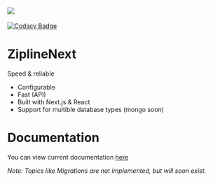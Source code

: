 ## ![](https://raw.githubusercontent.com/ZiplineProject/zipline/next/public/zipline.png)

[![Codacy Badge](https://api.codacy.com/project/badge/Grade/29a3d02f0df447acadd721d93229d072)](https://app.codacy.com/gh/ZiplineProject/zipline?utm_source=github.com&utm_medium=referral&utm_content=ZiplineProject/zipline&utm_campaign=Badge_Grade)

# ZiplineNext

Speed & reliable

- Configurable
- Fast (API)
- Built with Next.js & React
- Support for multible database types (mongo soon)

# Documentation

You can view current documentation [here](https://zipline.diced.wtf/)

_Note: Topics like Migrations are not implemented, but will soon exist._
